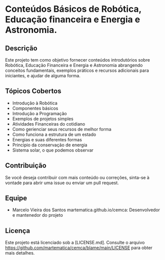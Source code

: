 # Conteúdos Básicos de Robótica, Educação financeira e Energia e Astronomia.

## Descrição
Este projeto tem como objetivo fornecer conteúdos introdutórios sobre Robótica, Educação Financeira e Energia e Astronomia abrangendo conceitos fundamentais, exemplos práticos e recursos adicionais para iniciantes, e ajudar de alguma forma.

## Tópicos Cobertos
- Introdução à Robótica
- Componentes básicos
- Introdução a Programação
- Exemplos de projetos simples
- Atividades Financeiras do cotidiano
- Como gerienciar seus recursos de melhor forma
- Como funciona a estrutura de um estado
- Energias e suas diferentes formas
- Principio da conservação de energia
- Sistema solar, o que podemos observar

## Contribuição
Se você deseja contribuir com mais conteúdo ou correções, sinta-se à vontade para abrir uma issue ou enviar um pull request.

## Equipe
- Marcelo Vieira dos Santos martematica.github.io/cemca: Desenvolvedor e mantenedor do projeto

## Licença
Este projeto está licenciado sob a [LICENSE.md]. Consulte o arquivo https://github.com/martematica/cemca/blame/main/LICENSE para obter mais detalhes.
